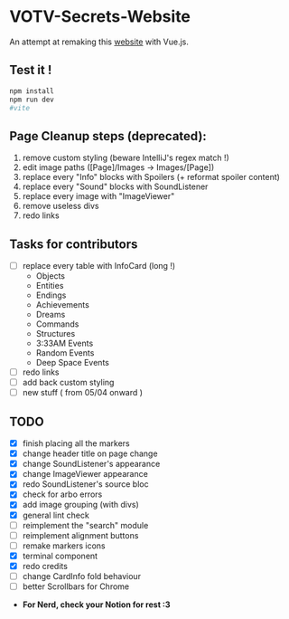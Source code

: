 # VOTV-Secrets-Website

An attempt at remaking this [website](https://squarezeb.github.io/VOTV-Secrets-Website) with Vue.js.

## Test it !

```bash
npm install
npm run dev
#vite
```

## Page Cleanup steps (deprecated):
1. remove custom styling (beware IntelliJ's regex match !)
2. edit image paths ([Page]/Images -> Images/[Page])
3. replace every "Info" blocks with Spoilers (+ reformat spoiler content)
4. replace every "Sound" blocks with SoundListener
5. replace every image with "ImageViewer"
6. remove useless divs
7. redo links

## Tasks for contributors
- [ ] replace every table with InfoCard (long !)
    - Objects
    - Entities
    - Endings
    - Achievements
    - Dreams
    - Commands
    - Structures
    - 3:33AM Events
    - Random Events
    - Deep Space Events
- [ ] redo links
- [ ] add back custom styling
- [ ] new stuff ( from 05/04 onward )

## TODO
- [x] finish placing all the markers
- [x] change header title on page change
- [x] change SoundListener's appearance
- [x] change ImageViewer appearance
- [x] redo SoundListener's source bloc
- [x] check for arbo errors
- [x] add image grouping (with divs)
- [x] general lint check
- [ ] reimplement the "search" module
- [ ] reimplement alignment buttons
- [ ] remake markers icons
- [x] terminal component
- [x] redo credits
- [ ] change CardInfo fold behaviour
- [ ] better Scrollbars for Chrome

- **For Nerd, check your Notion for rest :3**